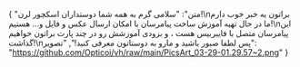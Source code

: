{
  "متن": "سلامی گرم به همه شما دوستداران اسکچور لرن!\nبراتون یه خبر خوب دارم ما در حال تهیه آموزش ساخت پیامرسان با امکان ارسال عکس و فایل و... هستیم!\nاین پیامرسان متصل با فایبربیس هست ، و بزودی آموزشش رو در چند پارت براتون خواهیم گذاشت!\nپس لطفا صبور باشید و مارو به دوستاتون معرفی کنید!",
  "تصویر": "https://github.com/Opticoi/vh/raw/main/PicsArt_03-29-01.29.57~2.png"
}
